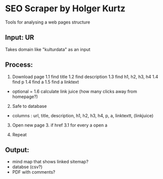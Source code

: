 # SEO Scraper by Holger Kurtz
Tools for analysing a web pages structure

## Input: UR
Takes domain like "kulturdata" as an input

## Process:
1. Download page
    1.1 find title
    1.2 find description
    1.3 find h1, h2, h3, h4
    1.4 find p
    1.4 find a 
    1.5 find a linktext 
- optional = 1.6 calculate link juice (how many clicks away from homepage?)
 
2. Safe to database 
- columns : url, title, description, h1, h2, h3, h4, p, a, linktextt, (linkjuice) 

3. Open new page
    3. if href 
    3.1 for every a open a 

4. Repeat

## Output: 
- mind map that shows linked sitemap?
- databse (csv?)
- PDF with comments?
 
